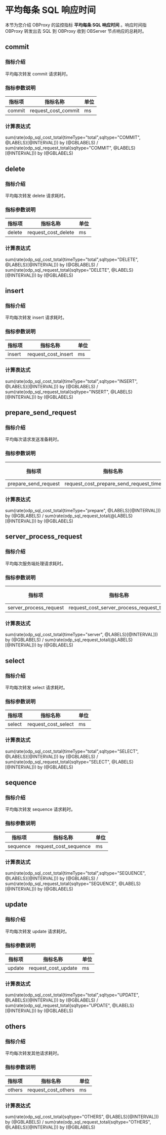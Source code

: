# 平均每条 SQL 响应时间

本节为您介绍 OBProxy 的监控指标 **平均每条 SQL 响应时间** 。响应时间指 OBProxy 转发出去 SQL 到 OBProxy 收到 OBServer 节点响应的总耗时。

## commit

### 指标介绍

平均每次转发 commit 请求耗时。

### 指标参数说明

| **指标项** |      **指标名称**       | **单位** |
|---------|---------------------|--------|
| commit  | request_cost_commit | ms     |

### 计算表达式

sum(rate(odp_sql_cost_total{timeType="total",sqltype="COMMIT", @LABELS}[@INTERVAL])) by (@GBLABELS) / sum(rate(odp_sql_request_total{sqltype="COMMIT", @LABELS}[@INTERVAL])) by (@GBLABELS)

## delete

### 指标介绍

平均每次转发 delete 请求耗时。

### 指标参数说明

| **指标项** |      **指标名称**       | **单位** |
|---------|---------------------|--------|
| delete  | request_cost_delete | ms     |

### 计算表达式

sum(rate(odp_sql_cost_total{timeType="total",sqltype="DELETE", @LABELS}[@INTERVAL])) by (@GBLABELS) / sum(rate(odp_sql_request_total{sqltype="DELETE", @LABELS}[@INTERVAL])) by (@GBLABELS)

## insert

### 指标介绍

平均每次转发 insert 请求耗时。

### 指标参数说明

| **指标项** |      **指标名称**       | **单位** |
|---------|---------------------|--------|
| insert  | request_cost_insert | ms     |

### 计算表达式

sum(rate(odp_sql_cost_total{timeType="total",sqltype="INSERT", @LABELS}[@INTERVAL])) by (@GBLABELS) / sum(rate(odp_sql_request_total{sqltype="INSERT", @LABELS}[@INTERVAL])) by (@GBLABELS)

## prepare_send_request

### 指标介绍

平均每次请求发送准备耗时。

### 指标参数说明

|       **指标项**        |                **指标名称**                | **单位** |
|----------------------|----------------------------------------|--------|
| prepare_send_request | request_cost_prepare_send_request_time | ms     |

### 计算表达式

sum(rate(odp_sql_cost_total{timeType="prepare", @LABELS}[@INTERVAL])) by (@GBLABELS) / sum(rate(odp_sql_request_total{@LABELS}[@INTERVAL])) by (@GBLABELS)

## server_process_request

### 指标介绍

平均每次服务端处理请求耗时。

### 指标参数说明

|        **指标项**         |                 **指标名称**                 | **单位** |
|------------------------|------------------------------------------|--------|
| server_process_request | request_cost_server_process_request_time | ms     |

### 计算表达式

sum(rate(odp_sql_cost_total{timeType="server", @LABELS}[@INTERVAL])) by (@GBLABELS) / sum(rate(odp_sql_request_total{@LABELS}[@INTERVAL])) by (@GBLABELS)

## select

### 指标介绍

平均每次转发 select 请求耗时。

### 指标参数说明

| **指标项** |      **指标名称**       | **单位** |
|---------|---------------------|--------|
| select  | request_cost_select | ms     |

### 计算表达式

sum(rate(odp_sql_cost_total{timeType="total",sqltype="SELECT", @LABELS}[@INTERVAL])) by (@GBLABELS) / sum(rate(odp_sql_request_total{sqltype="SELECT", @LABELS}[@INTERVAL])) by (@GBLABELS)

## sequence

### 指标介绍

平均每次转发 sequence 请求耗时。

### 指标参数说明

| **指标项**  |       **指标名称**        | **单位** |
|----------|-----------------------|--------|
| sequence | request_cost_sequence | ms     |

### 计算表达式

sum(rate(odp_sql_cost_total{timeType="total",sqltype="SEQUENCE", @LABELS}[@INTERVAL])) by (@GBLABELS) / sum(rate(odp_sql_request_total{sqltype="SEQUENCE", @LABELS}[@INTERVAL])) by (@GBLABELS)

## update

### 指标介绍

平均每次转发 update 请求耗时。

### 指标参数说明

| **指标项** |      **指标名称**       | **单位** |
|---------|---------------------|--------|
| update  | request_cost_update | ms     |

### 计算表达式

sum(rate(odp_sql_cost_total{timeType="total",sqltype="UPDATE", @LABELS}[@INTERVAL])) by (@GBLABELS) / sum(rate(odp_sql_request_total{sqltype="UPDATE", @LABELS}[@INTERVAL])) by (@GBLABELS)

## others

### 指标介绍

平均每次转发其他请求耗时。

### 指标参数说明

| **指标项** |      **指标名称**       | **单位** |
|---------|---------------------|--------|
| others  | request_cost_others | ms     |

### 计算表达式

sum(rate(odp_sql_cost_total{sqltype="OTHERS", @LABELS}[@INTERVAL])) by (@GBLABELS) / sum(rate(odp_sql_request_total{sqltype="OTHERS", @LABELS}[@INTERVAL])) by (@GBLABELS)
